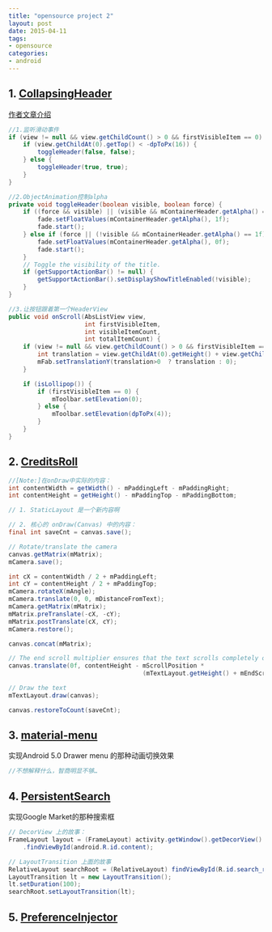 ```yaml
---
title: "opensource project 2"
layout: post
date: 2015-04-11
tags:
- opensource
categories:
- android
---
```


## 1. [CollapsingHeader](https://github.com/lynfogeek/CollapsingHeader)

[作者文章介绍](http://arnaud-camus.fr/material-design-extended-toolbar-and-scrolling/)

```java
//1.监听滑动事件
if (view != null && view.getChildCount() > 0 && firstVisibleItem == 0) { 
    if (view.getChildAt(0).getTop() < -dpToPx(16)) {
        toggleHeader(false, false);
    } else {
        toggleHeader(true, true);
    }
}

//2.ObjectAnimation控制alpha
private void toggleHeader(boolean visible, boolean force) {
    if ((force && visible) || (visible && mContainerHeader.getAlpha() == 0f)) {
        fade.setFloatValues(mContainerHeader.getAlpha(), 1f);
        fade.start();
    } else if (force || (!visible && mContainerHeader.getAlpha() == 1f)){
        fade.setFloatValues(mContainerHeader.getAlpha(), 0f);
        fade.start();
    }
    // Toggle the visibility of the title.
    if (getSupportActionBar() != null) {
        getSupportActionBar().setDisplayShowTitleEnabled(!visible);
    }
}

//3.让按钮跟着第一个HeaderView
public void onScroll(AbsListView view,
                     int firstVisibleItem,
                     int visibleItemCount,
                     int totalItemCount) {
    if (view != null && view.getChildCount() > 0 && firstVisibleItem == 0) {
        int translation = view.getChildAt(0).getHeight() + view.getChildAt(0).getTop();
        mFab.setTranslationY(translation>0  ? translation : 0);
    }

    if (isLollipop()) {
        if (firstVisibleItem == 0) {
            mToolbar.setElevation(0);
        } else {
            mToolbar.setElevation(dpToPx(4));
        }
    }
}
```

## 2. [CreditsRoll](https://github.com/frakbot/CreditsRoll)
```java
//[Note:]在onDraw中实际的内容：
int contentWidth = getWidth() - mPaddingLeft - mPaddingRight;
int contentHeight = getHeight() - mPaddingTop - mPaddingBottom;

// 1. StaticLayout 是一个新内容啊

// 2. 核心的 onDraw(Canvas) 中的内容：
final int saveCnt = canvas.save();

// Rotate/translate the camera
canvas.getMatrix(mMatrix);
mCamera.save();

int cX = contentWidth / 2 + mPaddingLeft;
int cY = contentHeight / 2 + mPaddingTop;
mCamera.rotateX(mAngle);
mCamera.translate(0, 0, mDistanceFromText);
mCamera.getMatrix(mMatrix);
mMatrix.preTranslate(-cX, -cY);
mMatrix.postTranslate(cX, cY);
mCamera.restore();

canvas.concat(mMatrix);

// The end scroll multiplier ensures that the text scrolls completely out of view
canvas.translate(0f, contentHeight - mScrollPosition *
                                     (mTextLayout.getHeight() + mEndScrollMult * contentHeight));

// Draw the text
mTextLayout.draw(canvas);

canvas.restoreToCount(saveCnt);

```

## 3. [material-menu](https://github.com/balysv/material-menu)

实现Android 5.0 Drawer menu 的那种动画切换效果

```java
//不想解释什么，智商明显不够…

```

## 4. [PersistentSearch](https://github.com/Quinny898/PersistentSearch)

实现Google Market的那种搜索框

```java
// DecorView 上的故事：
FrameLayout layout = (FrameLayout) activity.getWindow().getDecorView()
	.findViewById(android.R.id.content);

// LayoutTransition 上面的故事
RelativeLayout searchRoot = (RelativeLayout) findViewById(R.id.search_root);
LayoutTransition lt = new LayoutTransition();
lt.setDuration(100);
searchRoot.setLayoutTransition(lt);

```

## 5. [PreferenceInjector](https://github.com/denley/PreferenceInjector)
